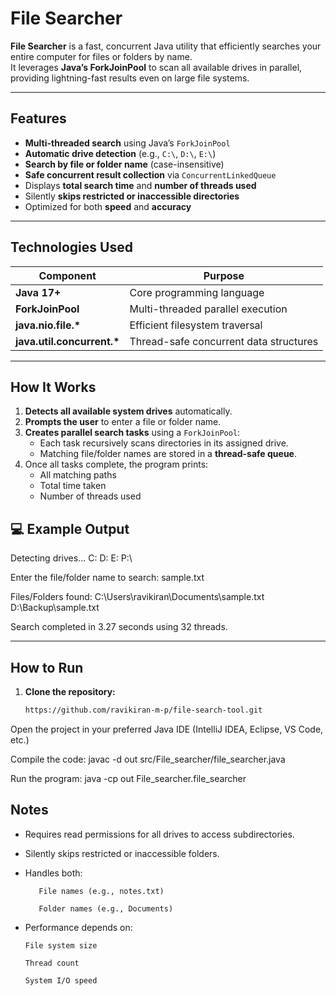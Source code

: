 # File Searcher

**File Searcher** is a fast, concurrent Java utility that efficiently searches your entire computer for files or folders by name.  
It leverages **Java’s ForkJoinPool** to scan all available drives in parallel, providing lightning-fast results even on large file systems.

---


## Features

-  **Multi-threaded search** using Java’s `ForkJoinPool`
-  **Automatic drive detection** (e.g., `C:\`, `D:\`, `E:\`)
-  **Search by file or folder name** (case-insensitive)
-  **Safe concurrent result collection** via `ConcurrentLinkedQueue`
-  Displays **total search time** and **number of threads used**
-  Silently **skips restricted or inaccessible directories**
-  Optimized for both **speed** and **accuracy**

---


## Technologies Used

| Component | Purpose |
|------------|----------|
| **Java 17+** | Core programming language |
| **ForkJoinPool** | Multi-threaded parallel execution |
| **java.nio.file.\*** | Efficient filesystem traversal |
| **java.util.concurrent.\*** | Thread-safe concurrent data structures |

---


## How It Works

1. **Detects all available system drives** automatically.  
2. **Prompts the user** to enter a file or folder name.  
3. **Creates parallel search tasks** using a `ForkJoinPool`:  
   - Each task recursively scans directories in its assigned drive.  
   - Matching file/folder names are stored in a **thread-safe queue**.  
4. Once all tasks complete, the program prints:  
   -  All matching paths  
   -  Total time taken  
   -  Number of threads used

## 💻 Example Output

Detecting drives... C: D: E: P:\

Enter the file/folder name to search: sample.txt

Files/Folders found:
C:\Users\ravikiran\Documents\sample.txt
D:\Backup\sample.txt

Search completed in 3.27 seconds using 32 threads.



---

## How to Run

1. **Clone the repository:**
   ```bash
   https://github.com/ravikiran-m-p/file-search-tool.git

Open the project in your preferred Java IDE (IntelliJ IDEA, Eclipse, VS Code, etc.)

Compile the code:   javac -d out src/File_searcher/file_searcher.java


Run the program:   java -cp out File_searcher.file_searcher


## Notes

- Requires read permissions for all drives to access subdirectories.

- Silently skips restricted or inaccessible folders.

- Handles both:

         File names (e.g., notes.txt)

         Folder names (e.g., Documents)

- Performance depends on:

      File system size
      
      Thread count
      
      System I/O speed
